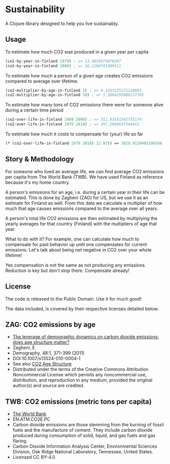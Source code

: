 # Sustainability

A Clojure library designed to help you live sustainably.

## Usage

To estimate how much CO2 was produced in a given year per capita

```clj
(co2-by-year-in-finland 1979) ; => 11.4034573078207
(co2-by-year-in-finland 2000) ; => 10.1284741400511
```

To estimate how much a person of a given age creates CO2 emissions compared to average over lifetime.

```clj
(co2-multiplier-by-age-in-finland 1) ; => 0.1433125171218903
(co2-multiplier-by-age-in-finland 39) ; => 1.2666295009137765
```

To estimate how many tons of CO2 emissions there were for someone alive during a certain time period

```clj
(co2-over-life-in-finland 1969 2008) ; => 311.03141542755174
(co2-over-life-in-finland 1979 2018) ; => 297.5844637544411
```

To estimate how much it costs to compensate for (your) life so far
```clj
(* (co2-over-life-in-finland 1979 2018) 12.87)) => 3829.9120485196568
```

## Story & Methodology

For someone who lived an average life, we can find average CO2 emissions per capita from The World Bank (TWB). We have used Finland as reference because it's my home country.

A person's emissions for an age, i.e. during a certain year in their life can be estimated. This is done by Zagheni (ZAG) for US, but we use it as an estimate for Finland as well. From this data we calculate a multiplier of how much that age causes emissions compared to the average over all years.

A person's total life CO2 emissions are then estimated by multiplying the yearly averages for that country (Finland) with the multipliers of age that year.

What to do with it? For example, one can calculate how much to compensate for past behavior up until one compensates for current emissions. Let's talk about being net negative in CO2 over your whole lifetime!

Yes compensation is not the same as not producing any emissions. Reduction is key but don't stop there. Compensate already!

## License

The code is released to the Public Domain. Use it for much good!

The data included, is covered by their respective licenses detailed below.

## ZAG: CO2 emissions by age
- [The leverage of demographic dynamics on carbon dioxide emissions: does age structure matter?](https://www.demogr.mpg.de/en/projects_publications/publications_1904/journal_articles/the_leverage_of_demographic_dynamics_on_carbon_dioxide_emissions_does_age_structure_matter_4131.htm)
- Zagheni, E.
- Demography, 48:1, 371-399 (2011)
- DOI:10.1007/s13524-010-0004-1
- See also [CO2 Age Structure](https://www.mpg.de/4635546/CO2_age_structure)
- Distributed under the terms of the Creative Commons Attribution Noncommercial License which permits any noncommercial use, distribution, and reproduction in any medium, provided the original author(s) and source are credited.

## TWB: CO2 emissions (metric tons per capita)
- [The World Bank](https://databank.worldbank.org/data/source/world-development-indicators)
- EN.ATM.CO2E.PC
- Carbon dioxide emissions are those stemming from the burning of fossil fuels and the manufacture of cement. They include carbon dioxide produced during consumption of solid, liquid, and gas fuels and gas flaring.
- Carbon Dioxide Information Analysis Center, Environmental Sciences Division, Oak Ridge National Laboratory, Tennessee, United States.
- Licensed CC BY-4.0
